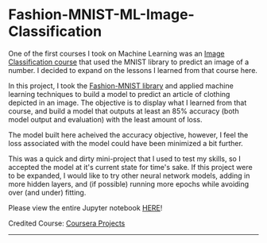 # Fashion-MNIST-ML-Image-Classification

One of the first courses I took on Machine Learning was an [Image Classification course](https://github.com/gianmillare/Image-Classification-with-Tensorflow-Guide) that used the MNIST library to predict an image of a number. I decided to expand on the lessons I learned from that course here. 

In this project, I took the [Fashion-MNIST library](https://www.kaggle.com/zalando-research/fashionmnist) and applied machine learning techniques to build a model to predict an article of clothing depicted in an image. The objective is to display what I learned from that course, and build a model that outputs at least an 85% accuracy (both model output and evaluation) with the least amount of loss.

The model built here acheived the accuracy objective, however, I feel the loss associated with the model could have been minimized a bit further. 

This was a quick and dirty mini-project that I used to test my skills, so I accepted the model at it's current state for time's sake. If this project were to be expanded, I would like to try other neural network models, adding in more hidden layers, and (if possible) running more epochs while avoiding over (and under) fitting.

Please view the entire Jupyter notebook [HERE](https://nbviewer.jupyter.org/github/gianmillare/Fashion-MNIST-ML-Image-Classification/blob/main/project.ipynb)!

Credited Course: [Coursera Projects](https://www.coursera.org/learn/tensorflow-beginner-basic-image-classification/home/welcome)

<hr>

